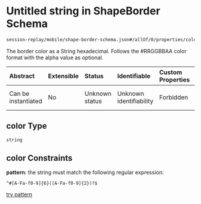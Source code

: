 # Untitled string in ShapeBorder Schema

```txt
session-replay/mobile/shape-border-schema.json#/allOf/0/properties/color
```

The border color as a String hexadecimal. Follows the #RRGGBBAA color format with the alpha value as optional.

| Abstract            | Extensible | Status         | Identifiable            | Custom Properties | Additional Properties | Access Restrictions | Defined In                                                                                                 |
| :------------------ | :--------- | :------------- | :---------------------- | :---------------- | :-------------------- | :------------------ | :--------------------------------------------------------------------------------------------------------- |
| Can be instantiated | No         | Unknown status | Unknown identifiability | Forbidden         | Allowed               | Read only           | [shape-border-schema.json\*](../out/session-replay/mobile/shape-border-schema.json "open original schema") |

## color Type

`string`

## color Constraints

**pattern**: the string must match the following regular expression:&#x20;

```regexp
^#[A-Fa-f0-9]{6}([A-Fa-f0-9]{2})?$
```

[try pattern](https://regexr.com/?expression=%5E%23%5BA-Fa-f0-9%5D%7B6%7D\(%5BA-Fa-f0-9%5D%7B2%7D\)%3F%24 "try regular expression with regexr.com")
